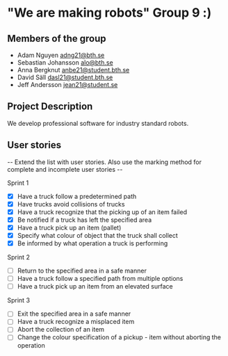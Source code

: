 # "We are making robots" Group 9 :)

## Members of the group
* Adam Nguyen adng21@bth.se
* Sebastian Johansson alo@bth.se
* Anna Bergknut anbe21@student.bth.se
* David Säll dasl21@student.bth.se
* Jeff Andersson jean21@student.se

## Project Description
We develop professional software for industry standard robots.

## User stories
-- Extend the list with user stories. Also use the marking method for complete and incomplete user stories --

Sprint 1
- [X] Have a truck follow a predetermined path
- [X] Have trucks avoid collisions of trucks
- [X] Have a truck recognize that the picking up of an item failed
- [X] Be notified if a truck has left the specified area
- [X] Have a truck pick up an item (pallet)
- [X] Specify what colour of object that the truck shall collect
- [X] Be informed by what operation a truck is performing

Sprint 2
- [ ] Return to the specified area in a safe manner
- [ ] Have a truck follow a specified path from multiple options
- [ ] Have a truck pick up an item from an elevated surface

Sprint 3
- [ ] Exit the specified area in a safe manner
- [ ] Have a truck recognize a misplaced item
- [ ] Abort the collection of an item
- [ ] Change the colour specification of a pickup - item without aborting the operation